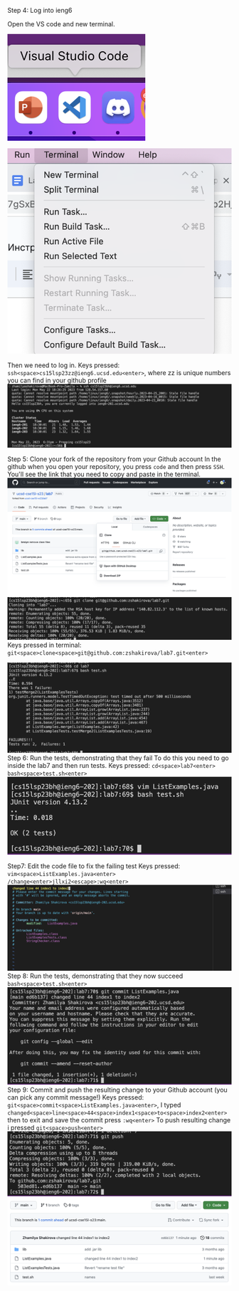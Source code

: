Step 4:
Log into ieng6


  Open the VS code and new terminal. 
  
  
  ![Image](screen1.png)
  
  ![Image](screen2.png)
  
  
  Then we need to log in. Keys pressed: `ssh<space>cs15lsp23zz@ieng6.ucsd.edu<enter>`, where zz is unique numbers you can find in your github         profile 
  ![Image](screen3.png)
 
  

Step 5:
Clone your fork of the repository from your Github account
 In the github when you open your repository, you press `code` and then press `SSH`. You'll see the link that you need to copy and paste in the terminal. 
 ![Image](screen4.png)
 ![Image](screen5.png)
 Keys pressed in terminal: `git<space>clone<space>git@github.com:zshakirova/lab7.git<enter>`

 ![Image](screen6.png)
Step 6:
Run the tests, demonstrating that they fail
To do this you need to go inside the lab7 and then run tests.
  Keys pressed: `cd<space>lab7<enter>`
`bash<space>test.sh<enter>`
![Image](screen7.png)

Step7:
Edit the code file to fix the failing test
Keys pressed: `vim<space>ListExamples.java<enter>`
  `/change<enter>jllxi2<escape>:wq<enter>`
  ![Image](screen8.png)
Step 8:
Run the tests, demonstrating that they now succeed
`bash<space>test.sh<enter>`
![Image](screen9.png)
Step 9:
Commit and push the resulting change to your Github account (you can pick any commit message!)
Keys pressed: `git<space>commit<space>ListExamples.java<enter>`, I typed `changed<space>line<space>44<space>index1<space>to<space>index2<enter>` 
then to exit and save the commit press `:wq<enter>`
To push resulting change i pressed `git<space>push<enter>`
![Image](screen10.png)
![Image](screen11.png)
